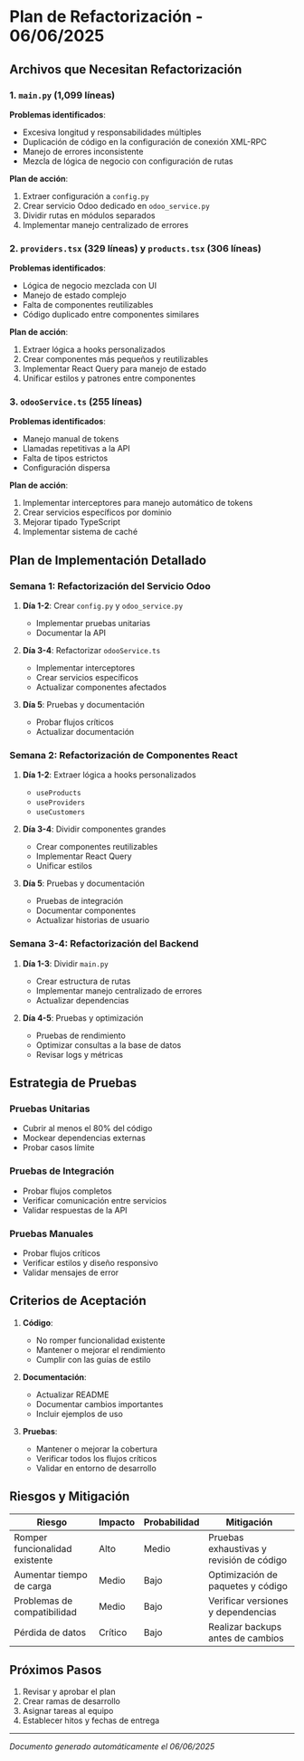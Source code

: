 # Plan de Refactorización - 06/06/2025

## Archivos que Necesitan Refactorización

### 1. `main.py` (1,099 líneas)
**Problemas identificados**:
- Excesiva longitud y responsabilidades múltiples
- Duplicación de código en la configuración de conexión XML-RPC
- Manejo de errores inconsistente
- Mezcla de lógica de negocio con configuración de rutas

**Plan de acción**:
1. Extraer configuración a `config.py`
2. Crear servicio Odoo dedicado en `odoo_service.py`
3. Dividir rutas en módulos separados
4. Implementar manejo centralizado de errores

### 2. `providers.tsx` (329 líneas) y `products.tsx` (306 líneas)
**Problemas identificados**:
- Lógica de negocio mezclada con UI
- Manejo de estado complejo
- Falta de componentes reutilizables
- Código duplicado entre componentes similares

**Plan de acción**:
1. Extraer lógica a hooks personalizados
2. Crear componentes más pequeños y reutilizables
3. Implementar React Query para manejo de estado
4. Unificar estilos y patrones entre componentes

### 3. `odooService.ts` (255 líneas)
**Problemas identificados**:
- Manejo manual de tokens
- Llamadas repetitivas a la API
- Falta de tipos estrictos
- Configuración dispersa

**Plan de acción**:
1. Implementar interceptores para manejo automático de tokens
2. Crear servicios específicos por dominio
3. Mejorar tipado TypeScript
4. Implementar sistema de caché

## Plan de Implementación Detallado

### Semana 1: Refactorización del Servicio Odoo
1. **Día 1-2**: Crear `config.py` y `odoo_service.py`
   - Implementar pruebas unitarias
   - Documentar la API

2. **Día 3-4**: Refactorizar `odooService.ts`
   - Implementar interceptores
   - Crear servicios específicos
   - Actualizar componentes afectados

3. **Día 5**: Pruebas y documentación
   - Probar flujos críticos
   - Actualizar documentación

### Semana 2: Refactorización de Componentes React
1. **Día 1-2**: Extraer lógica a hooks personalizados
   - `useProducts`
   - `useProviders`
   - `useCustomers`

2. **Día 3-4**: Dividir componentes grandes
   - Crear componentes reutilizables
   - Implementar React Query
   - Unificar estilos

3. **Día 5**: Pruebas y documentación
   - Pruebas de integración
   - Documentar componentes
   - Actualizar historias de usuario

### Semana 3-4: Refactorización del Backend
1. **Día 1-3**: Dividir `main.py`
   - Crear estructura de rutas
   - Implementar manejo centralizado de errores
   - Actualizar dependencias

2. **Día 4-5**: Pruebas y optimización
   - Pruebas de rendimiento
   - Optimizar consultas a la base de datos
   - Revisar logs y métricas

## Estrategia de Pruebas

### Pruebas Unitarias
- Cubrir al menos el 80% del código
- Mockear dependencias externas
- Probar casos límite

### Pruebas de Integración
- Probar flujos completos
- Verificar comunicación entre servicios
- Validar respuestas de la API

### Pruebas Manuales
- Probar flujos críticos
- Verificar estilos y diseño responsivo
- Validar mensajes de error

## Criterios de Aceptación

1. **Código**:
   - No romper funcionalidad existente
   - Mantener o mejorar el rendimiento
   - Cumplir con las guías de estilo

2. **Documentación**:
   - Actualizar README
   - Documentar cambios importantes
   - Incluir ejemplos de uso

3. **Pruebas**:
   - Mantener o mejorar la cobertura
   - Verificar todos los flujos críticos
   - Validar en entorno de desarrollo

## Riesgos y Mitigación

| Riesgo | Impacto | Probabilidad | Mitigación |
|--------|---------|--------------|------------|
| Romper funcionalidad existente | Alto | Medio | Pruebas exhaustivas y revisión de código |
| Aumentar tiempo de carga | Medio | Bajo | Optimización de paquetes y código |
| Problemas de compatibilidad | Medio | Bajo | Verificar versiones y dependencias |
| Pérdida de datos | Crítico | Bajo | Realizar backups antes de cambios |

## Próximos Pasos

1. Revisar y aprobar el plan
2. Crear ramas de desarrollo
3. Asignar tareas al equipo
4. Establecer hitos y fechas de entrega

---
*Documento generado automáticamente el 06/06/2025*
